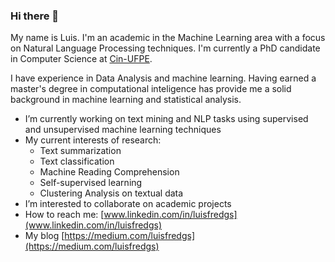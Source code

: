 ### Hi there 👋

My name is Luis. I'm an academic in the Machine Learning area with a focus on Natural Language Processing techniques. I'm currently a PhD candidate in Computer Science at [Cin-UFPE](https://www3.cin.ufpe.br/en/).

I have experience in Data Analysis and machine learning. Having earned a master's degree in computational inteligence has provide me a solid background in machine learning and statistical analysis.

- I’m currently working on text mining and NLP tasks using supervised and unsupervised machine learning techniques
- My current interests of research:
  * Text summarization
  * Text classification
  * Machine Reading Comprehension
  * Self-supervised learning
  * Clustering Analysis on textual data
- I’m interested to collaborate on academic projects
- How to reach me: [www.linkedin.com/in/luisfredgs](www.linkedin.com/in/luisfredgs)
- My blog [https://medium.com/luisfredgs](https://medium.com/luisfredgs)

<!--
**luisfredgs/luisfredgs** is a ✨ _special_ ✨ repository because its `README.md` (this file) appears on your GitHub profile.

Here are some ideas to get you started:

- 🔭 I’m currently working on ...
- 🌱 I’m currently learning ...
- 👯 I’m looking to collaborate on ...
- 🤔 I’m looking for help with ...
- 💬 Ask me about ...
- 📫 How to reach me: ...
- 😄 Pronouns: ...
- ⚡ Fun fact: ...
-->
